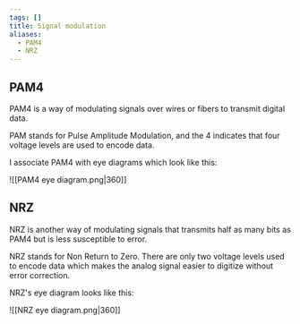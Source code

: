 ```yaml
---
tags: []
title: Signal modulation
aliases:
  - PAM4
  - NRZ
---
```

## PAM4

PAM4 is a way of modulating signals over wires or fibers to transmit digital data.

PAM stands for Pulse Amplitude Modulation, and the 4 indicates that four voltage levels are used to encode data.

I associate PAM4 with eye diagrams which look like this:

![[PAM4 eye diagram.png|360]]

## NRZ

NRZ is another way of modulating signals that transmits half as many bits as PAM4 but is less susceptible to error.

NRZ stands for Non Return to Zero. There are only two voltage levels used to encode data which makes the analog signal easier to digitize without error correction.

NRZ's eye diagram looks like this:

![[NRZ eye diagram.png|360]]